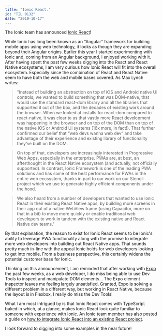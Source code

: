 ```yaml
---
title: "Ionic React."
id: "TIL 0132"
date: "2019-10-17"
---
```


The Ionic team has announced [Ionic React](https://ionicframework.com/blog/announcing-ionic-react/)! 

While Ionic has long been known as an "Angular" framework for building mobile apps using web technology, it looks as though they are expanding beyond their Angular origins. Earlier this year I started experimenting with Ionic and, coming from an Angular background, I enjoyed working with it. After having spent the past few weeks digging into the React and React Native ecosystems, I am very curious how Ionic React will fit into the overall ecosystem. Especially since the combination of React and React Native seem to have both the web and mobile bases covered. As Max Lynch writes: 

> "Instead of building an abstraction on top of iOS and Android native UI controls, we wanted to build something that was DOM-native, that would use the standard react-dom library and all the libraries that supported it out of the box, and the decades of existing work around the browser. When we looked at installs for react-dom compared to react-native, it was clear to us that vastly more React development was happening in the browser and on top of the DOM than on top of the native iOS or Android UI systems (16x more, in fact!). That further confirmed our belief that “web devs wanna web dev” and take advantage of their experience and existing library of functionality they’ve built on the DOM.

> On top of that, developers are increasingly interested in Progressive Web Apps, especially in the enterprise. PWAs are, at best, an afterthought in the React Native ecosystem (and actually, not officially supported). In contrast, Ionic Framework is one of the leading PWA solutions and has some of the best performance for PWAs in the entire web ecosystem, thanks in part to our work on our Stencil project which we use to generate highly efficient components under the hood.

> We also heard from a number of developers that wanted to use Ionic React in their existing React Native apps, by building more screens in their app out of a native WebView frame (using Capacitor, more on that in a bit) to move more quickly or enable traditional web developers to work in tandem with the existing native and React Native dev teams."

By that explanation, the reason to exist for Ionic React seems to be Ionic's ability to leverage PWA functionality along with the promise to integrate more web developers into building out React Native apps. That sounds pretty much in-line with the appeal Ionic holds for web developers looking to get into mobile. From a business perspective, this certainly widens the potential customer base for Ionic.  

Thinking on this announcement, I am reminded that after working with [Expo](https://expo.io/) the past few weeks, as a web developer, I do miss being able to use Dev Tools to inspect and manipulate DOM elements... The Expo element inspector leaves me feeling largely unsatisfied. Granted, Expo is solving a different problem in a different way, but working in React Native, because the layout is in Flexbox, I really do miss the Dev Tools! 

What I am most intrigued by is that Ionic React comes with TypeScript baked in which, at a glance, makes Ionic React look quite familiar to someone with experience with Ionic. An Ionic team member has also posted a guide on [how to integrate Ionic React into an existing React project](https://dev.to/elylucas/adding-ionic-react-to-an-existing-react-project-4kib). 

I look forward to digging into some examples in the near future! 


